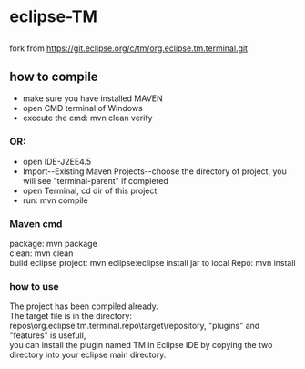 # eclipse-TM


##  
fork from https://git.eclipse.org/c/tm/org.eclipse.tm.terminal.git  

##  how to compile  
*  make sure you have installed MAVEN  
*  open CMD terminal of Windows  
*  execute the cmd: mvn clean verify   

###  OR:  
*  open IDE-J2EE4.5
*  Import--Existing Maven Projects--choose the directory of project, you will see "terminal-parent" if completed
*  open Terminal, cd dir of this project  
*  run: mvn compile    

###  Maven cmd  
package: mvn package  
clean:  mvn clean  
build eclipse project:  mvn eclipse:eclipse
install jar to local Repo:  mvn install

###  how to use  

The project has been compiled already.  
The target file is in the directory:   
repos\org.eclipse.tm.terminal.repo\target\repository, "plugins" and "features" is usefull,  
you can install the plugin named TM in Eclipse IDE by copying the two directory into your eclipse main directory.  
 
